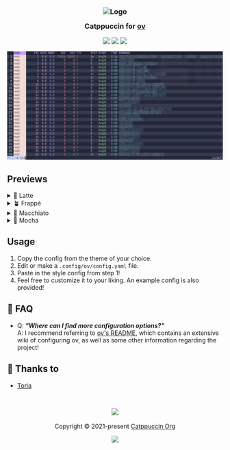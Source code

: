 <h3 align="center">
	<img src="https://raw.githubusercontent.com/catppuccin/catppuccin/main/assets/logos/exports/1544x1544_circle.png" width="100" alt="Logo"/><br/>
	<img src="https://raw.githubusercontent.com/catppuccin/catppuccin/main/assets/misc/transparent.png" height="30" width="0px"/>
	Catppuccin for <a href="https://github.com/noborus/ov">ov</a>
	<img src="https://raw.githubusercontent.com/catppuccin/catppuccin/main/assets/misc/transparent.png" height="30" width="0px"/>
</h3>

<p align="center">
	<a href="https://github.com/ninetailedtori/catppuccin-ov/stargazers"><img src="https://img.shields.io/github/stars/ninetailedtori/catppuccin-ov?colorA=363a4f&colorB=b7bdf8&style=for-the-badge"></a>
	<a href="https://github.com/ninetailedtori/catppuccin-ov/issues"><img src="https://img.shields.io/github/issues/ninetailedtori/catppuccin-ov?colorA=363a4f&colorB=f5a97f&style=for-the-badge"></a>
	<a href="https://github.com/ninetailedtori/catppuccin-ov/contributors"><img src="https://img.shields.io/github/contributors/ninetailedtori/catppuccin-ov?colorA=363a4f&colorB=a6da95&style=for-the-badge"></a>
</p>

<p align="center">
	<img src="https://raw.githubusercontent.com/ninetailedtori/catppuccin-ov/main/assets/macchiato.webp"/>
</p>

## Previews

<details>
<summary>🌻 Latte</summary>
<img src="https://raw.githubusercontent.com/ninetailedtori/catppuccin-ov/main/assets/latte.webp"/>
</details>
<details>
<summary>🪴 Frappé</summary>
<img src="https://raw.githubusercontent.com/ninetailedtori/catppuccin-ov/main/assets/frappe.webp"/>
</details>
<details>
<summary>🌺 Macchiato</summary>
<img src="https://raw.githubusercontent.com/ninetailedtori/catppuccin-ov/main/assets/macchiato.webp"/>
</details>
<details>
<summary>🌿 Mocha</summary>
<img src="https://raw.githubusercontent.com/ninetailedtori/catppuccin-ov/main/assets/mocha.webp"/>
</details>

## Usage

1. Copy the config from the theme of your choice.
2. Edit or make a `.config/ov/config.yaml` file.
3. Paste in the style config from step 1!
4. Feel free to customize it to your liking. An example config is also provided!

<!-- The FAQ section is optional. Remove if needed.-->
## 🙋 FAQ

- Q: **_"Where can I find more configuration options?"_**\
  A: I recommend referring to [ov's README](https://github.com/noborus/ov/blob/master/README.md), which contains an extensive wiki of configuring ov, as well as some other information regarding the project!

## 💝 Thanks to

- [Toria](https://github.com/ninetailedtori)

&nbsp;

<p align="center">
	<img src="https://raw.githubusercontent.com/catppuccin/catppuccin/main/assets/footers/gray0_ctp_on_line.svg?sanitize=true" />
</p>

<p align="center">
	Copyright &copy; 2021-present <a href="https://github.com/catppuccin" target="_blank">Catppuccin Org</a>
</p>

<p align="center">
	<a href="https://github.com/catppuccin/catppuccin/blob/main/LICENSE"><img src="https://img.shields.io/static/v1.svg?style=for-the-badge&label=License&message=MIT&logoColor=d9e0ee&colorA=363a4f&colorB=b7bdf8"/></a>
</p>
